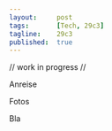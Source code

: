 ```yaml
---
layout: 	post
tags: 		[Tech, 29c3]
tagline:	29c3
published: 	true
---
```


// work in progress //

Anreise

Fotos

Bla